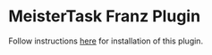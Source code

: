 # MeisterTask Franz Plugin

Follow instructions [here](https://github.com/meetfranz/plugins/blob/master/docs/integration.md) for installation of this plugin.
